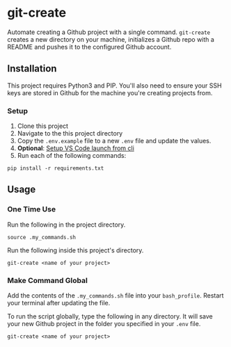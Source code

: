 # git-create
Automate creating a Github project with a single command. `git-create` creates a new directory on your machine, initializes a Github repo with a README and pushes it to the configured Github account.

## Installation
This project requires Python3 and PIP. You'll also need to ensure your SSH keys are stored in Github for the machine you're creating projects from.

### Setup
1) Clone this project
2) Navigate to the this project directory
3) Copy the `.env.example` file to a new `.env` file and update the values.
4) **Optional**: [Setup VS Code launch from cli](https://code.visualstudio.com/docs/setup/mac)
5) Run each of the following commands:

```
pip install -r requirements.txt
```

## Usage
### One Time Use
Run the following in the project directory.

```
source .my_commands.sh
```

Run the following inside this project's directory.
```
git-create <name of your project>
```

### Make Command Global
Add the contents of the `.my_commands.sh` file into your `bash_profile`. Restart your terminal after updating the file.

To run the script globally, type the following in any directory. It will save your new Github project in the folder you specified in your `.env` file.
```
git-create <name of your project>
```
